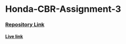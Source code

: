 # Honda-CBR-Assignment-3
### [Repository Link](https://github.com/programming-hero-web-course2/honda-cbr-bootstrap-assignment-iamhasibulhasan)
#### [Live link](https://iamhasibul-honda-cbr.netlify.app/)